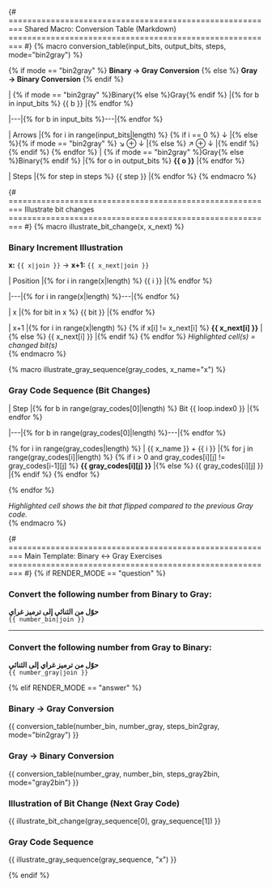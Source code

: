 {# =========================================================
   Shared Macro: Conversion Table (Markdown)
   ========================================================= #}
{% macro conversion_table(input_bits, output_bits, steps, mode="bin2gray") %}

{% if mode == "bin2gray" %}
**Binary → Gray Conversion**
{% else %}
**Gray → Binary Conversion**
{% endif %}

| {% if mode == "bin2gray" %}Binary{% else %}Gray{% endif %} |{% for b in input_bits %} {{ b }} |{% endfor %}

|---|{% for b in input_bits %}---|{% endfor %}

| Arrows |{% for i in range(input_bits|length) %}
{% if i == 0 %} ↓ |{% else %}{% if mode == "bin2gray" %} ↘ ⊕ ↓ |{% else %} ↗ ⊕ ↓ |{% endif %}{% endif %}
{% endfor %}
| {% if mode == "bin2gray" %}Gray{% else %}Binary{% endif %} |{% for o in output_bits %} **{{ o }}** |{% endfor %}

| Steps |{% for step in steps %} {{ step }} |{% endfor %}
{% endmacro %}


{# =========================================================
   Illustrate bit changes
   ========================================================= #}
{% macro illustrate_bit_change(x, x_next) %}
### Binary Increment Illustration

**x:** `{{ x|join }}` → **x+1:** `{{ x_next|join }}`  

| Position |{% for i in range(x|length) %} {{ i }} |{% endfor %}

|---|{% for i in range(x|length) %}---|{% endfor %}

| x |{% for bit in x %} {{ bit }} |{% endfor %}

| x+1 |{% for i in range(x|length) %}
{% if x[i] != x_next[i] %} **{{ x_next[i] }}** |{% else %} {{ x_next[i] }} |{% endif %}
{% endfor %}
*Highlighted cell(s) = changed bit(s)*  
{% endmacro %}


{% macro illustrate_gray_sequence(gray_codes, x_name="x") %}
### Gray Code Sequence (Bit Changes)

| Step |{% for b in range(gray_codes[0]|length) %} Bit {{ loop.index0 }} |{% endfor %}

|---|{% for b in range(gray_codes[0]|length) %}---|{% endfor %}

{% for i in range(gray_codes|length) %}
| {{ x_name }} + {{ i }} |{% for j in range(gray_codes[i]|length) %}
{% if i > 0 and gray_codes[i][j] != gray_codes[i-1][j] %} **{{ gray_codes[i][j] }}** |{% else %} {{ gray_codes[i][j] }} |{% endif %}
{% endfor %}

{% endfor %}


*Highlighted cell shows the bit that flipped compared to the previous Gray code.*  
{% endmacro %}


{# =========================================================
   Main Template: Binary <-> Gray Exercises
   ========================================================= #}
{% if RENDER_MODE == "question" %}

### Convert the following number from Binary to Gray:
**حوّل من الثنائي إلى ترميز غراي**  
`{{ number_bin|join }}`  

---

### Convert the following number from Gray to Binary:
**حوّل من ترميز غراي إلى الثنائي**  
`{{ number_gray|join }}`  

{% elif RENDER_MODE == "answer" %}

### Binary → Gray Conversion
{{ conversion_table(number_bin, number_gray, steps_bin2gray, mode="bin2gray") }}

### Gray → Binary Conversion
{{ conversion_table(number_gray, number_bin, steps_gray2bin, mode="gray2bin") }}

### Illustration of Bit Change (Next Gray Code)
{{ illustrate_bit_change(gray_sequence[0], gray_sequence[1]) }}

### Gray Code Sequence
{{ illustrate_gray_sequence(gray_sequence, "x") }}

{% endif %}

